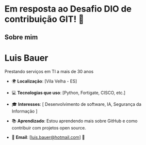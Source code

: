# Em resposta ao Desafio DIO de contribuição GIT! 👋

## Sobre mim
# Luis Bauer
Prestando serviços em TI a mais de 30 anos

- 🌍 **Localização**: [Vila Velha - ES]
- 💻 **Tecnologias que uso**: [Python, Fortigate, CISCO, etc.]
- 🎓 **Interesses**: [ Desenvolvimento de software, IA, Segurança da Informação ]
- 📚 **Aprendizado**: Estou aprendendo mais sobre GitHub e como contribuir com projetos open source.


- 📧 **Email**: [luis.bauer@hotmail.com] 🚀
